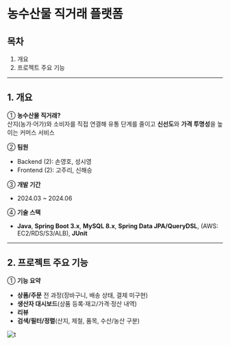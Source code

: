 # 농수산물 직거래 플랫폼 

## 목차
1. 개요
2. 프로젝트 주요 기능

---

## 1. 개요
➀ **농수산물 직거래?**  
산지(농가·어가)와 소비자를 직접 연결해 유통 단계를 줄이고 **신선도**와 **가격 투명성**을 높이는 커머스 서비스

➁ **팀원**  
- Backend (2): 손영호, 성시영 
- Frontend (2): 고주리, 신해승 

➂ **개발 기간**  
- 2024.03 ~ 2024.06

➃ **기술 스택**  
- **Java**, **Spring Boot 3.x**, **MySQL 8.x**, **Spring Data JPA/QueryDSL**, (AWS: EC2/RDS/S3/ALB), **JUnit**

---

## 2. 프로젝트 주요 기능
➀ **기능 요약**
- **상품/주문** 전 과정(장바구니, 배송 상태, 결제 미구현)
- **생산자 대시보드**(상품 등록·재고/가격·정산 내역)
- **리뷰**
- **검색/필터/정렬**(산지, 제철, 품목, 수산/농산 구분)

![t](https://www.canva.com/design/DAGyjt6G1jg/XsrMR_Q_8aaoSaJ7nUuKBg/view?utm_content=DAGyjt6G1jg&utm_campaign=designshare&utm_medium=link2&utm_source=uniquelinks&utlId=h3018b930a5)
